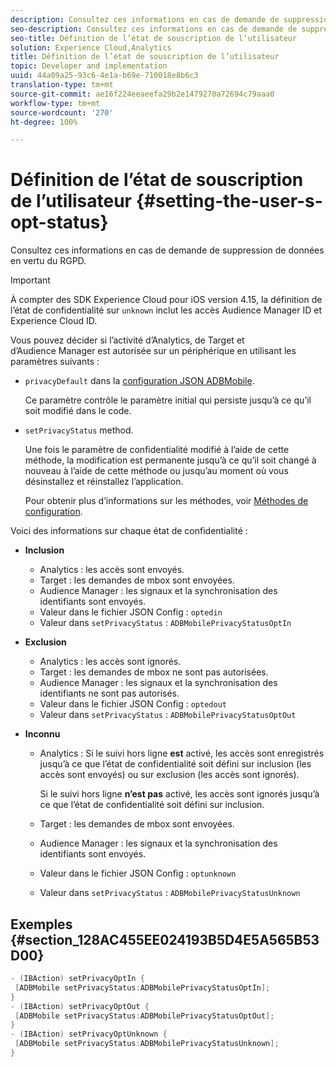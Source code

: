 ```yaml
---
description: Consultez ces informations en cas de demande de suppression de données en vertu du RGPD.
seo-description: Consultez ces informations en cas de demande de suppression de données en vertu du RGPD.
seo-title: Définition de l’état de souscription de l’utilisateur
solution: Experience Cloud,Analytics
title: Définition de l’état de souscription de l’utilisateur
topic: Developer and implementation
uuid: 44a09a25-93c6-4e1a-b69e-710018e8b6c3
translation-type: tm+mt
source-git-commit: ae16f224eeaeefa29b2e1479270a72694c79aaa0
workflow-type: tm+mt
source-wordcount: '270'
ht-degree: 100%

---
```



# Définition de l’état de souscription de l’utilisateur {#setting-the-user-s-opt-status}

Consultez ces informations en cas de demande de suppression de données en vertu du RGPD.

>[!IMPORTANT]
>
>À compter des SDK Experience Cloud pour iOS version 4.15, la définition de l’état de confidentialité sur `unknown` inclut les accès Audience Manager ID et Experience Cloud ID.

Vous pouvez décider si l’activité d’Analytics, de Target et d’Audience Manager est autorisée sur un périphérique en utilisant les paramètres suivants :

* `privacyDefault` dans la [configuration JSON ADBMobile](/help/ios/configuration/json-config/json-config.md).

   Ce paramètre contrôle le paramètre initial qui persiste jusqu’à ce qu’il soit modifié dans le code.

* `setPrivacyStatus` method.

   Une fois le paramètre de confidentialité modifié à l’aide de cette méthode, la modification est permanente jusqu’à ce qu’il soit changé à nouveau à l’aide de cette méthode ou jusqu’au moment où vous désinstallez et réinstallez l’application.

   Pour obtenir plus d’informations sur les méthodes, voir  [Méthodes de configuration](/help/ios/configuration/json-config/json-config.md).

Voici des informations sur chaque état de confidentialité :

* **Inclusion**

   * Analytics : les accès sont envoyés.
   * Target : les demandes de mbox sont envoyées.
   * Audience Manager : les signaux et la synchronisation des identifiants sont envoyés.
   * Valeur dans le fichier JSON Config : `optedin`
   * Valeur dans `setPrivacyStatus` : `ADBMobilePrivacyStatusOptIn`

* **Exclusion**

   * Analytics : les accès sont ignorés.
   * Target : les demandes de mbox ne sont pas autorisées.
   * Audience Manager : les signaux et la synchronisation des identifiants ne sont pas autorisés.
   * Valeur dans le fichier JSON Config : `optedout`
   * Valeur dans `setPrivacyStatus` : `ADBMobilePrivacyStatusOptOut`

* **Inconnu**

   * Analytics : Si le suivi hors ligne **est** activé, les accès sont enregistrés jusqu’à ce que l’état de confidentialité soit défini sur inclusion (les accès sont envoyés) ou sur exclusion (les accès sont ignorés).

      Si le suivi hors ligne **n’est pas** activé, les accès sont ignorés jusqu’à ce que l’état de confidentialité soit défini sur inclusion.

   * Target : les demandes de mbox sont envoyées.
   * Audience Manager : les signaux et la synchronisation des identifiants sont envoyés.
   * Valeur dans le fichier JSON Config : `optunknown`
   * Valeur dans `setPrivacyStatus` : `ADBMobilePrivacyStatusUnknown`

## Exemples {#section_128AC455EE024193B5D4E5A565B53D00}

```objective-c
- (IBAction) setPrivacyOptIn { 
 [ADBMobile setPrivacyStatus:ADBMobilePrivacyStatusOptIn]; 
} 
- (IBAction) setPrivacyOptOut { 
 [ADBMobile setPrivacyStatus:ADBMobilePrivacyStatusOptOut]; 
} 
- (IBAction) setPrivacyOptUnknown { 
 [ADBMobile setPrivacyStatus:ADBMobilePrivacyStatusUnknown]; 
}
```

